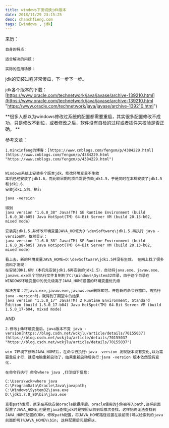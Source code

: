 ```yaml
---
title: windows下面切换jdk版本
date: 2018/11/29 23:15:25 
desc: chanchfieng.com
tags: [windows , jdk]
---
```



<div class="tip">
	来历：
				
	自身的特点：
		
	适合解决的问题：
		
	实际的应用场景：
		
</div>

jdk的安装过程非常傻瓜，下一步下一步。

jdk各个版本的下载：[https://www.oracle.com/technetwork/java/javase/archive-139210.html](https://www.oracle.com/technetwork/java/javase/archive-139210.html "https://www.oracle.com/technetwork/java/javase/archive-139210.html")

**很多人都以为windows修改过系统的配置都需要重启，其实很多配置修改不成功，只是修改不到位，或者修改之后，软件没有自检的过程或者插件来校验是否正确。
**
<div class="tip">
参考文章：

	1.minxinfeng的博客：[https://www.cnblogs.com/fengxm/p/4384229.html](https://www.cnblogs.com/fengxm/p/4384229.html "https://www.cnblogs.com/fengxm/p/4384229.html")


	Windows系统上安装多个版本jdk，修改环境变量不生效
	本机已经安装了jdk1.6，而比较早期的项目需要依赖jdk1.5，于是同时在本机安装了jdk1.5和jdk1.6. 
	安装jdk1.5前，执行
	
	java -version

	得到
	java version "1.6.0_38" Java(TM) SE Runtime Environment (build 1.6.0_38-b05) Java HotSpot(TM) 64-Bit Server VM (build 20.13-b02, mixed mode)
	
	安装完jdk1.5,并修改环境变量JAVA_HOME为D:\devSoftware\jdk1.5.再执行 java -version时，依然显示：
	java version "1.6.0_38" Java(TM) SE Runtime Environment (build 1.6.0_38-b05) Java HotSpot(TM) 64-Bit Server VM (build 20.13-b02, mixed mode)
	
	看上去，新的环境变量JAVA_HOME=D:\devSoftware\jdk1.5并没有生效。 在网上找了很多资料才发现：
	在安装JDK1.6时（本机先安装jdk1.6再安装的jdk1.5），自动将java.exe、javaw.exe、javaws.exe三个可执行文件复制到了C:\Windows\System32目录，由于这个目录在WINDOWS环境变量中的优先级高于JAVA_HOME设置的环境变量优先级
	
	解决方案：将java.exe,javaw.exe,javaws.exe删除即可。开启新的命令行窗口，再执行java -version时，就得到了期望中的结果
	java version "1.5.0_17" Java(TM) 2 Runtime Environment, Standard Edition (build 1.5.0_17-b04) Java HotSpot(TM) 64-Bit Server VM (build 1.5.0_17-b04, mixed mode)


AND

	2.修改jdk环境变量后，java版本不变 java -version[https://blog.csdn.net/wckjlu/article/details/70155037](https://blog.csdn.net/wckjlu/article/details/70155037 "https://blog.csdn.net/wckjlu/article/details/70155037")

	win 7环境下修改JAVA_HOME后，在命令行执行:java -version 发现版本没有变化,以为需要重启才行，就把电脑重新启动了，结果重新启动后执行:java -version 版本依然没有变化.

	在命令行执行 命令where java ,打印如下信息:

	C:\Users\wck>where java
	C:\ProgramData\Oracle\Java\javapath;
	C:\Windows\System32\java.exe
	D:\jdk1.7.0_80\bin\java.exe

	查看path发现，原来在系统安装oracle数据库后，oracle使用的jdk被写入path,这样前面配置了JAVA_HOME,但是在java查找jdk时是按照从前到后依次查找，这样始终无法查找到JAVA_HOME配置的JDK，修改path配置，将JAVA_HOME路径设置在最前面(可以检索到的java前面即可)%JAVA_HOME%\bin; 这样配置后问题解决.
</div>